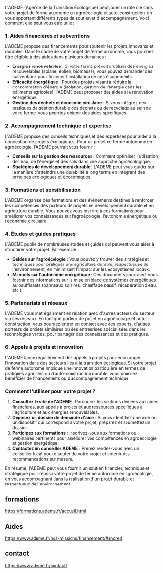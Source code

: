 L'ADEME (Agence de la Transition Écologique) peut jouer un rôle clé dans votre projet de ferme autonome en agroécologie et auto-construction, en vous apportant différents types de soutien et d'accompagnement. Voici comment elle peut vous être utile :

### 1. **Aides financières et subventions**
L'ADEME propose des financements pour soutenir les projets innovants et durables. Dans le cadre de votre projet de ferme autonome, vous pourriez être éligible à des aides dans plusieurs domaines :
- **Énergies renouvelables** : Si votre ferme prévoit d'utiliser des énergies renouvelables (solaire, éolien, biomasse), vous pouvez demander des subventions pour financer l'installation de ces équipements.
- **Efficacité énergétique** : Pour des projets visant à réduire la consommation d'énergie (isolation, gestion de l'énergie dans les bâtiments agricoles), l'ADEME peut proposer des aides à la rénovation énergétique.
- **Gestion des déchets et économie circulaire** : Si vous intégrez des pratiques de gestion durable des déchets ou de recyclage au sein de votre ferme, vous pourriez obtenir des aides spécifiques.

### 2. **Accompagnement technique et expertise**
L'ADEME propose des conseils techniques et des expertises pour aider à la conception de projets écologiques. Pour un projet de ferme autonome en agroécologie, l'ADEME pourrait vous fournir :
- **Conseils sur la gestion des ressources** : Comment optimiser l'utilisation de l'eau, de l'énergie et des sols dans une approche agroécologique.
- **Stratégies de développement durable** : L'ADEME peut vous guider sur la manière d'atteindre une durabilité à long terme en intégrant des principes écologiques et économiques.

### 3. **Formations et sensibilisation**
L'ADEME organise des formations et des événements destinés à renforcer les compétences des porteurs de projets en développement durable et en agriculture durable. Vous pouvez vous inscrire à ces formations pour améliorer vos connaissances sur l’agroécologie, l’autonomie énergétique ou l’économie circulaire.

### 4. **Études et guides pratiques**
L'ADEME publie de nombreuses études et guides qui peuvent vous aider à structurer votre projet. Par exemple :
- **Guides sur l'agroécologie** : Vous pouvez y trouver des stratégies et techniques pour pratiquer une agriculture durable, respectueuse de l'environnement, en minimisant l'impact sur les écosystèmes locaux.
- **Manuels sur l'autonomie énergétique** : Ces documents pourraient vous fournir des informations sur la mise en place de systèmes énergétiques autosuffisants (panneaux solaires, chauffage passif, récupération d’eau, etc.).

### 5. **Partenariats et réseaux**
L'ADEME vous met également en relation avec d'autres acteurs du secteur via ses réseaux. En tant que porteur de projet en agroécologie et auto-construction, vous pourriez entrer en contact avec des experts, d’autres porteurs de projets similaires ou des entreprises spécialisées dans les technologies vertes, pour partager des connaissances et des pratiques.

### 6. **Appels à projets et innovation**
L'ADEME lance régulièrement des appels à projets pour encourager l’innovation dans des secteurs liés à la transition écologique. Si votre projet de ferme autonome implique une innovation particulière en termes de pratiques agricoles ou d'auto-construction durable, vous pourriez bénéficier de financements ou d’accompagnement technique.

### Comment l'utiliser pour votre projet ?

1. **Consultez le site de l'ADEME** : Parcourez les sections dédiées aux aides financières, aux appels à projets et aux ressources spécifiques à l'agriculture et aux énergies renouvelables.
2. **Déposez un dossier de demande d'aide** : Si vous identifiez une aide ou un dispositif qui correspond à votre projet, préparez et soumettez un dossier.
3. **Participez aux formations** : Inscrivez-vous aux formations ou webinaires pertinents pour améliorer vos compétences en agroécologie et gestion énergétique.
4. **Contactez un conseiller ADEME** : Prenez rendez-vous avec un conseiller local pour discuter de votre projet et obtenir des recommandations sur mesure.

En résumé, l'ADEME peut vous fournir un soutien financier, technique et stratégique pour réussir votre projet de ferme autonome en agroécologie, en vous accompagnant dans la réalisation d'un projet durable et respectueux de l'environnement.

## formations
https://formations.ademe.fr/accueil.html

## Aides
https://www.ademe.fr/nos-missions/financement/#ancre4

## contact
https://www.ademe.fr/contact/